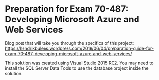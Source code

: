 # Preparation for Exam 70-487: Developing Microsoft Azure and Web Services

Blog post that will take you through the specifics of this project:
https://hendrikbulens.wordpress.com/2016/06/04/preparation-guide-for-exam-70-487-developing-microsoft-azure-and-web-services/

This solution was created using Visual Studio 2015 RC2. You may need to install the SQL Server Data Tools to use the database project inside the solution.

